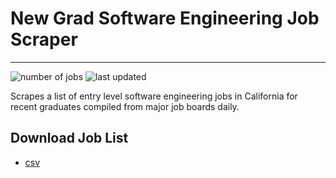 # New Grad Software Engineering Job Scraper
---
![number of jobs](https://img.shields.io/endpoint?url=https://cache.nlogn.blog/job-scraper/number_of_jobs&style=plastic)
![last updated](https://img.shields.io/endpoint?url=https://cache.nlogn.blog/job-scraper/last_update&style=plastic)

Scrapes a list of entry level software engineering jobs in California for recent graduates compiled from major job boards daily.

## Download Job List

- [csv](http://cache.nlogn.blog/job-scraper/jobs.csv)
